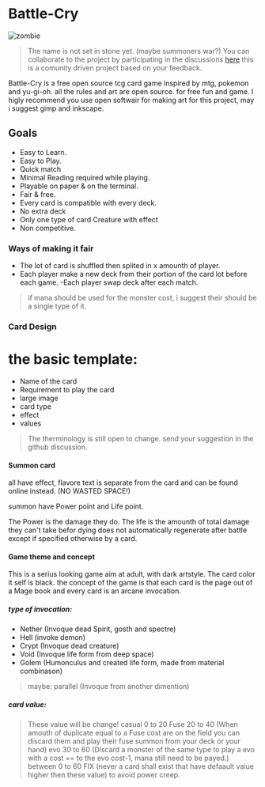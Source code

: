 # Battle-Cry

![zombie](https://cdn.pixabay.com/photo/2021/07/04/18/56/zombie-6387306_1280.png)

> The name is not set in stone yet. (maybe summoners war?)
> You can collaborate to the project by participating in the discussions [here](https://github.com/AmosNimos/Battle-Cry/discussions) this is a comunity driven project based on your feedback.

Battle-Cry is a free open source tcg card game inspired by mtg, pokemon and yu-gi-oh. all the rules and art are open source. for free fun and game.
I higly recommend you use open softwair for making art for this project, may i suggest gimp and inkscape.

## Goals
- Easy to Learn.
- Easy to Play.
- Quick match
- Minimal Reading required while playing.
- Playable on paper & on the terminal.
- Fair & free.
- Every card is compatible with every deck.
- No extra deck
- Only one type of card Creature with effect
- Non competitive.

### Ways of making it fair
- The lot of card is shuffled then splited in x amounth of player.
- Each player make a new deck from their portion of the card lot before each game.
 -Each player swap deck after each match.

> if mana should be used for the monster cost, i suggest their should be a single type of it.

### Card Design
# the basic template:
- Name of the card
- Requirement to play the card
- large image
- card type
- effect
- values

> The therminology is still open to change. send your suggestion in the github discussion.
#### Summon card
all have effect,
flavore text is separate from the card and can be found online instead. (NO WASTED SPACE!)

summon have Power point and Life point.

The Power is the damage they do.
The life is the amounth of total damage they can't take befor dying does not automatically regenerate after battle except if specified otherwise by a card.

#### Game theme and concept
This is a serius looking game aim at adult, with dark artstyle. 
The card color it self is black.
the concept of the game is that each card is the page out of a Mage book
and every card is an arcane invocation.

##### type of invocation:
- Nether (Invoque dead Spirit, gosth and spectre)
- Hell (invoke demon)
- Crypt (Invoque dead creature)
- Void (Invoque life form from deep space) 
- Golem (Humonculus and created life form, made from material combinason)

> maybe: parallel (Invoque from another dimention)

##### card value:
> These value will be change!
casual 0 to 20
Fuse 20 to 40 (When amouth of duplicate equal to a Fuse cost are on the field you can discard them and play their fuse summon from  your deck or your hand)
evo 30 to 60 (Discard a monster of the same type to play a evo with a cost == to the evo cost-1, mana still need to be payed.)
between 0 to 60 FIX (never a card shall exist that have defaault value higher then these value) to avoid power creep.

